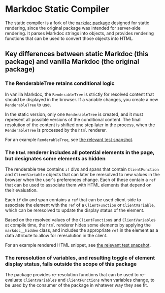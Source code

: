 # Markdoc Static Compiler

The static compiler is a fork of the [`markdoc` package][1] designed for static rendering, since the original package was intended for server-side rendering. It parses Markdoc strings into objects, and provides rendering functions that can be used to convert those objects into HTML.

## Key differences between static Markdoc (this package) and vanilla Markdoc (the original package)

### The RenderableTree retains conditional logic

In vanilla Markdoc, the `RenderableTree` is strictly for resolved content that should be displayed in the browser. If a variable changes, you create a new `RenderableTree` to use.

In the static version, only one `RenderableTree` is created, and it must represent all possible versions of the conditional content. The final resolution of the content is shifted one step later in the process, when the `RenderableTree` is processed by the `html` renderer.

For an example `RenderableTree`, see [the relevant test snapshot][2].

### The `html` renderer includes all potential elements in the page, but designates some elements as hidden

The renderable tree contains `if` divs and spans that contain `ClientFunction` and `ClientVariable` objects that can later be reresolved to new values in the browser when the user's preferences change. Each of these contain a `ref` that can be used to associate them with HTML elements that depend on their evaluation.

Each `if` div and span contains a `ref` that can be used client-side to associate the element with the `ref` of a `ClientFunction` or `ClientVariable`, which can be reresolved to update the display status of the element.

Based on the resolved values of the `ClientFunction`s and `ClientVariable`s at compile time, the `html` renderer hides some elements by applying the `markdoc__hidden` class, and includes the appropriate `ref` in the element as a data attribute to allow for reresolution in the client.

For an example rendered HTML snippet, see [the relevant test snapshot][3].

### The reresolution of variables, and resulting toggle of element display status, falls outside the scope of this package

The package provides re-resolution functions that can be used to re-evaluate `ClientVariable`s and `ClientFunctions` when variables change, to be used by the consumer of the package in whatever way they see fit.

[1]: https://github.com/markdoc/markdoc
[2]: ./test/__snapshots__/renderableTree.snap.json
[3]: ./test/__snapshots__/renderedHtml.snap.html